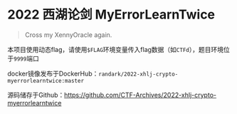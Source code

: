 # 2022 西湖论剑 MyErrorLearnTwice

> Cross my XennyOracle again.

本项目使用动态flag，请使用`$FLAG`环境变量传入flag数据（如`CTFd`），题目环境位于`9999`端口

docker镜像发布于DockerHub：`randark/2022-xhlj-crypto-myerrorlearntwice:master`

源码储存于Github：https://github.com/CTF-Archives/2022-xhlj-crypto-myerrorlearntwice
